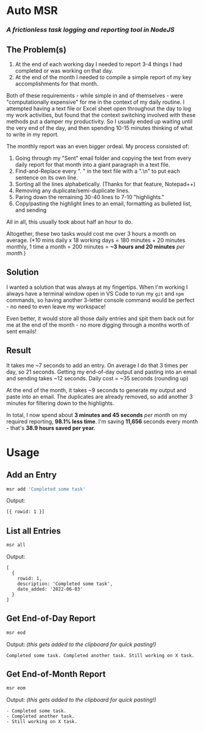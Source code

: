 # Auto MSR
### *A frictionless task logging and reporting tool in NodeJS*
## The Problem(s)
1. At the end of each working day I needed to report 3-4 things I had completed or was working on that day.
1. At the end of the month I needed to compile a simple report of my key accomplishments for that month.

Both of these requirements - while simple in and of themselves - were "computationally expensive" for me in the context of my daily routine. I attempted having a text file or Excel sheet open throughout the day to log my work activities, but found that the context switching involved with these methods put a damper my productivity. So I usually ended up waiting until the very end of the day, and then spending 10-15 minutes thinking of what to write in my report.

The monthly report was an even bigger ordeal. My process consisted of:

1. Going through my "Sent" email folder and copying the text from every daily report for that month into a giant paragraph in a text file.
1. Find-and-Replace every ". " in the text file with a ".\n" to put each sentence on its own line.
1. Sorting all the lines alphabetically. (Thanks for that feature, Notepad++)
1. Removing any duplicate/semi-duplicate lines.
1. Paring down the remaining 30-40 lines to 7-10 "highlights."
1. Copy/pasting the highlight lines to an email, formatting as bulleted list, and sending

All in all, this usually took about half an hour to do.

Altogether, these two tasks would cost me over 3 hours a month on average. (*10 mins daily x 18 working days = 180 minutes + 20 minutes monthly, 1 time a month = 200 minutes = **~3 hours and 20 minutes** *per month.*)

## Solution

I wanted a solution that was always at my fingertips. When I'm working I always have a terminal window open in VS Code to run my `git` and `npm` commands, so having another 3-letter console command would be perfect - no need to even leave my workspace! 

Even better, it would store all those daily entries and spit them back out for me at the end of the month - no more digging through a months worth of sent emails!

## Result
It takes me ~7 seconds to add an entry. On average I do that 3 times per day, so 21 seconds. Getting my end-of-day output and pasting into an email and sending takes ~12 seconds. Daily cost = ~35 seconds (rounding up)

At the end of the month, it takes ~9 seconds to generate my output and paste into an email. The duplicates are already removed, so add another 3 minutes for filtering down to the highlights.

In total, I now spend about **3 minutes and 45 seconds** *per month* on my required reporting, **98.1% less time**. I'm saving **11,656** seconds every month - that's **38.9 hours saved per year.**

# Usage
## Add an Entry
```bash
msr add 'Completed some task'
```
Output:
```bash
[{ rowid: 1 }]
```
## List all Entries
```bash
msr all 
```

Output:
```
[
  {
    rowid: 1,
    description: 'Completed some task',
    date_added: '2022-06-03'
  }
]
```
## Get End-of-Day Report
```bash
msr eod
```
Output: *(this gets added to the clipboard for quick pasting!)*
```
Completed some task. Completed another task. Still working on X task.
```
## Get End-of-Month Report
```bash
msr eom
```
Output: *(this gets added to the clipboard for quick pasting!)*
```
- Completed some task.
- Completed another task.
- Still working on X task.
```
